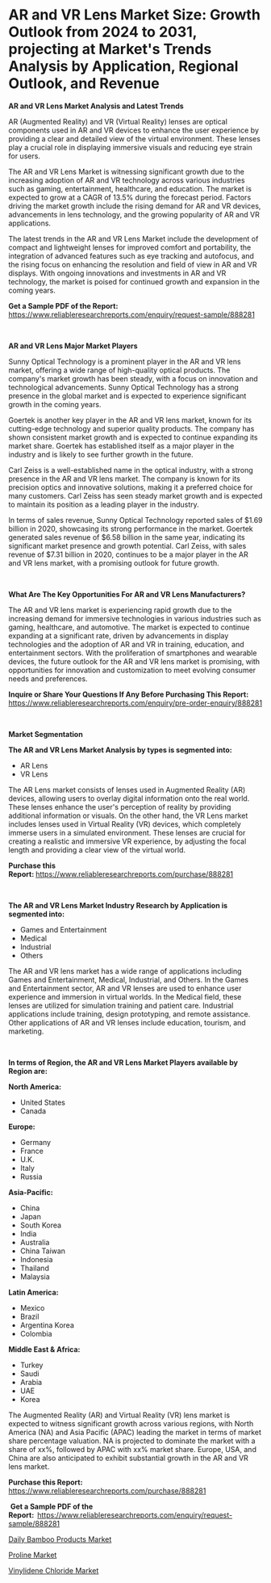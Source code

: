 <p><h1>AR and VR Lens Market Size: Growth Outlook from 2024 to 2031, projecting at Market's Trends Analysis by Application, Regional Outlook, and Revenue</h1></p><p><strong>AR and VR Lens Market Analysis and Latest Trends</strong></p>
<p><p>AR (Augmented Reality) and VR (Virtual Reality) lenses are optical components used in AR and VR devices to enhance the user experience by providing a clear and detailed view of the virtual environment. These lenses play a crucial role in displaying immersive visuals and reducing eye strain for users.</p><p>The AR and VR Lens Market is witnessing significant growth due to the increasing adoption of AR and VR technology across various industries such as gaming, entertainment, healthcare, and education. The market is expected to grow at a CAGR of 13.5% during the forecast period. Factors driving the market growth include the rising demand for AR and VR devices, advancements in lens technology, and the growing popularity of AR and VR applications.</p><p>The latest trends in the AR and VR Lens Market include the development of compact and lightweight lenses for improved comfort and portability, the integration of advanced features such as eye tracking and autofocus, and the rising focus on enhancing the resolution and field of view in AR and VR displays. With ongoing innovations and investments in AR and VR technology, the market is poised for continued growth and expansion in the coming years.</p></p>
<p><strong>Get a Sample PDF of the Report:&nbsp;</strong> <a href="https://www.reliableresearchreports.com/enquiry/request-sample/888281">https://www.reliableresearchreports.com/enquiry/request-sample/888281</a></p>
<p>&nbsp;</p>
<p><strong>AR and VR Lens Major Market Players</strong></p>
<p><p>Sunny Optical Technology is a prominent player in the AR and VR lens market, offering a wide range of high-quality optical products. The company's market growth has been steady, with a focus on innovation and technological advancements. Sunny Optical Technology has a strong presence in the global market and is expected to experience significant growth in the coming years.</p><p>Goertek is another key player in the AR and VR lens market, known for its cutting-edge technology and superior quality products. The company has shown consistent market growth and is expected to continue expanding its market share. Goertek has established itself as a major player in the industry and is likely to see further growth in the future.</p><p>Carl Zeiss is a well-established name in the optical industry, with a strong presence in the AR and VR lens market. The company is known for its precision optics and innovative solutions, making it a preferred choice for many customers. Carl Zeiss has seen steady market growth and is expected to maintain its position as a leading player in the industry.</p><p>In terms of sales revenue, Sunny Optical Technology reported sales of $1.69 billion in 2020, showcasing its strong performance in the market. Goertek generated sales revenue of $6.58 billion in the same year, indicating its significant market presence and growth potential. Carl Zeiss, with sales revenue of $7.31 billion in 2020, continues to be a major player in the AR and VR lens market, with a promising outlook for future growth.</p></p>
<p>&nbsp;</p>
<p><strong>What Are The Key Opportunities For AR and VR Lens Manufacturers?</strong></p>
<p><p>The AR and VR lens market is experiencing rapid growth due to the increasing demand for immersive technologies in various industries such as gaming, healthcare, and automotive. The market is expected to continue expanding at a significant rate, driven by advancements in display technologies and the adoption of AR and VR in training, education, and entertainment sectors. With the proliferation of smartphones and wearable devices, the future outlook for the AR and VR lens market is promising, with opportunities for innovation and customization to meet evolving consumer needs and preferences.</p></p>
<p><strong>Inquire or Share Your Questions If Any Before Purchasing This Report:</strong> <a href="https://www.reliableresearchreports.com/enquiry/pre-order-enquiry/888281">https://www.reliableresearchreports.com/enquiry/pre-order-enquiry/888281</a></p>
<p>&nbsp;</p>
<p><strong>Market Segmentation</strong></p>
<p><strong>The AR and VR Lens Market Analysis by types is segmented into:</strong></p>
<p><ul><li>AR Lens</li><li>VR Lens</li></ul></p>
<p><p>The AR Lens market consists of lenses used in Augmented Reality (AR) devices, allowing users to overlay digital information onto the real world. These lenses enhance the user's perception of reality by providing additional information or visuals. On the other hand, the VR Lens market includes lenses used in Virtual Reality (VR) devices, which completely immerse users in a simulated environment. These lenses are crucial for creating a realistic and immersive VR experience, by adjusting the focal length and providing a clear view of the virtual world.</p></p>
<p><strong>Purchase this Report:&nbsp;</strong><a href="https://www.reliableresearchreports.com/purchase/888281">https://www.reliableresearchreports.com/purchase/888281</a></p>
<p>&nbsp;</p>
<p><strong>The AR and VR Lens Market Industry Research by Application is segmented into:</strong></p>
<p><ul><li>Games and Entertainment</li><li>Medical</li><li>Industrial</li><li>Others</li></ul></p>
<p><p>The AR and VR lens market has a wide range of applications including Games and Entertainment, Medical, Industrial, and Others. In the Games and Entertainment sector, AR and VR lenses are used to enhance user experience and immersion in virtual worlds. In the Medical field, these lenses are utilized for simulation training and patient care. Industrial applications include training, design prototyping, and remote assistance. Other applications of AR and VR lenses include education, tourism, and marketing.</p></p>
<p>&nbsp;</p>
<p><strong>In terms of Region, the AR and VR Lens Market Players available by Region are:</strong></p>
<p>
    <p> <strong> North America: </strong>
        <ul>
            <li>United States</li>
            <li>Canada</li>
        </ul>
        </p> 
    <p> <strong> Europe: </strong>
        <ul>
            <li>Germany</li>
            <li>France</li>
            <li>U.K.</li>
            <li>Italy</li>
            <li>Russia</li>
        </ul>
        </p> 
    <p> <strong> Asia-Pacific: </strong>
        <ul>
            <li>China</li>
            <li>Japan</li>
            <li>South Korea</li>
            <li>India</li>
            <li>Australia</li>
            <li>China Taiwan</li>
            <li>Indonesia</li>
            <li>Thailand</li>
            <li>Malaysia</li>
        </ul>
        </p> 
    <p> <strong> Latin America: </strong>
        <ul>
            <li>Mexico</li>
            <li>Brazil</li>
            <li>Argentina Korea</li>
            <li>Colombia</li>
        </ul>
        </p> 
    <p> <strong> Middle East & Africa: </strong>
        <ul>
            <li>Turkey</li>
            <li>Saudi</li>
            <li>Arabia</li>
            <li>UAE</li>
            <li>Korea</li>
        </ul>
    </p>
    </p>
<p><p>The Augmented Reality (AR) and Virtual Reality (VR) lens market is expected to witness significant growth across various regions, with North America (NA) and Asia Pacific (APAC) leading the market in terms of market share percentage valuation. NA is projected to dominate the market with a share of xx%, followed by APAC with xx% market share. Europe, USA, and China are also anticipated to exhibit substantial growth in the AR and VR lens market.</p></p>
<p><strong>Purchase this Report: </strong><a href="https://www.reliableresearchreports.com/purchase/888281">https://www.reliableresearchreports.com/purchase/888281</a></p>
<p>&nbsp;<strong>Get a Sample PDF of the Report:&nbsp;&nbsp;</strong><a href="https://www.reliableresearchreports.com/enquiry/request-sample/888281">https://www.reliableresearchreports.com/enquiry/request-sample/888281</a></p>
<p><strong></strong></p>
<p><p><a href="https://github.com/lbird53714/Market-Research-Report-List-3/blob/main/daily-bamboo-products-market.md">Daily Bamboo Products Market</a></p><p><a href="https://five-trouble-98a.notion.site/Proline-Market-Size-Share-Trends-Analysis-Report-By-Material-By-Type-By-End-user-By-Region-An-04216307b44a45738706c3281d6f6584">Proline Market</a></p><p><a href="https://nifty-kite-d51.notion.site/Vinylidene-Chloride-Market-Size-Evaluating-its-Market-Trends-Growth-and-Projections-2024-2031-3ddaf6b0cc824192b92d9038f2656b52">Vinylidene Chloride Market</a></p></p>